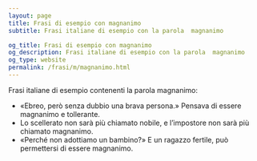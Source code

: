 ```yaml
---
layout: page
title: Frasi di esempio con magnanimo 
subtitle: Frasi italiane di esempio con la parola  magnanimo

og_title: Frasi di esempio con magnanimo 
og_description: Frasi italiane di esempio con la parola  magnanimo
og_type: website
permalink: /frasi/m/magnanimo.html
---
```


Frasi italiane di esempio contenenti la parola magnanimo:


- «Ebreo, però senza dubbio una brava persona.» Pensava di essere magnanimo e tollerante.
- Lo scellerato non sarà più chiamato nobile, e l’impostore non sarà più chiamato magnanimo.
- «Perché non adottiamo un bambino?» E un ragazzo fertile, può permettersi di essere magnanimo.
